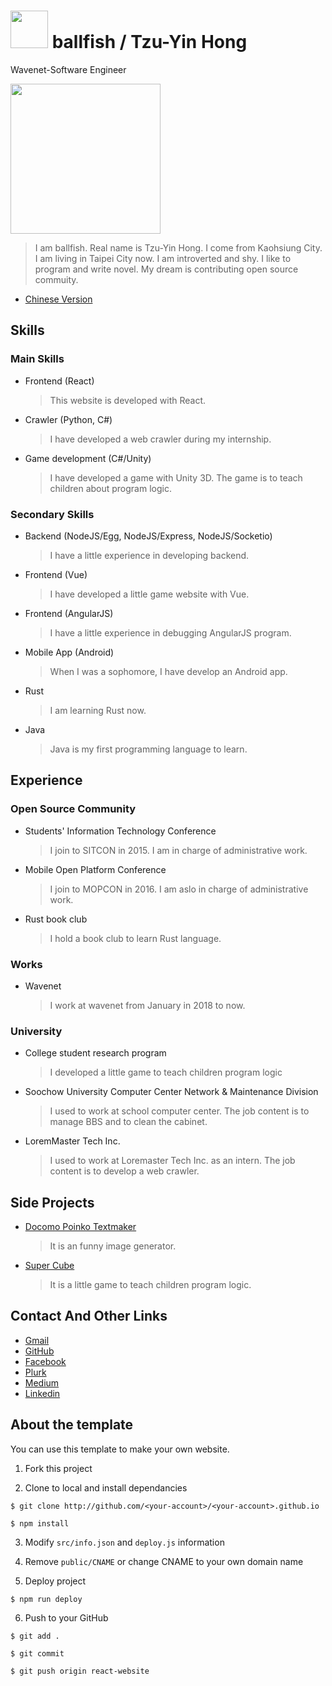# <img src="http://ballfish.io/images/ballfish.png" width="60" height="60"> ballfish / Tzu-Yin Hong

Wavenet-Software Engineer

<img src="http://ballfish.io/images/sitcon-camp-2017.jpg" width="240">

> I am ballfish. Real name is Tzu-Yin Hong. I come from Kaohsiung City. I am living in Taipei City now. I am introverted and shy. I like to program and write novel. My dream is contributing open source commuity.

- [Chinese Version](https://github.com/lili668668/lili668668.github.io/blob/react-website/READMEzh.md)

## Skills

### Main Skills

- Frontend (React)
  > This website is developed with React.
- Crawler (Python, C#)
  > I have developed a web crawler during my internship.
- Game development (C#/Unity)
  > I have developed a game with Unity 3D. The game is to teach children about program logic.

### Secondary Skills

- Backend (NodeJS/Egg, NodeJS/Express, NodeJS/Socketio)
  > I have a little experience in developing backend.
- Frontend (Vue)
  > I have developed a little game website with Vue. 
- Frontend (AngularJS)
  > I have a little experience in debugging AngularJS program.
- Mobile App (Android)
  > When I was a sophomore, I have develop an Android app.
- Rust
  > I am learning Rust now.
- Java
  > Java is my first programming language to learn.



## Experience

### Open Source Community

- Students' Information Technology Conference
  > I join to SITCON in 2015. I am in charge of administrative work.
- Mobile Open Platform Conference
  > I join to MOPCON in 2016. I am aslo in charge of administrative work.
- Rust book club
  > I hold a book club to learn Rust language.

### Works

- Wavenet
  > I work at wavenet from January in 2018 to now.

### University

- College student research program
  > I developed a little game to teach children program logic
- Soochow University Computer Center Network & Maintenance Division
  > I used to work at school computer center. The job content is to manage BBS and to clean the cabinet. 
- LoremMaster Tech Inc.
  > I used to work at Loremaster Tech Inc. as an intern. The job content is to develop a web crawler.



## Side Projects

- [Docomo Poinko Textmaker](http://ballfi.sh/e5)
  > It is an funny image generator.
- [Super Cube](http://ballfish.io/SuperCubeWeb)
  > It is a little game to teach children program logic.


## Contact And Other Links

- [Gmail](mailto:lili668668@gmail.com)
- [GitHub](https://github.com/lili668668)
- [Facebook](https://fb.me/ballfish668668)
- [Plurk](https://www.plurk.com/ballfish668)
- [Medium](https://medium.com/@lili668668)
- [Linkedin](https://www.linkedin.com/in/ballfish/)

## About the template

You can use this template to make your own website.

1. Fork this project

2. Clone to local and install dependancies

  `$ git clone http://github.com/<your-account>/<your-account>.github.io`

  `$ npm install`

3. Modify `src/info.json` and `deploy.js` information

4. Remove `public/CNAME` or change CNAME to your own domain name

5. Deploy project

  `$ npm run deploy`

6. Push to your GitHub

  `$ git add .`

  `$ git commit`

  `$ git push origin react-website`
